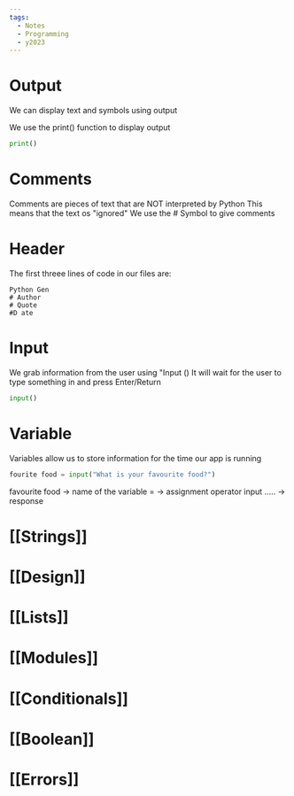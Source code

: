 ```yaml
---
tags:
  - Notes
  - Programming
  - y2023
---
```

# Output 
We can display text and symbols using output

We use the print() function to display output

```python
print()
```

# Comments
Comments are pieces of text that are NOT interpreted by Python
This means that the text os "ignored" 
We use the # Symbol to give comments

# Header 
The first threee lines of code in our files are:

```
Python Gen
# Author
# Quote
#D ate
```

# Input

We grab information from the user using "Input ()
It will wait for the user to type something in and press Enter/Return
```python
input()
```

# Variable 
Variables allow us to store information for the time our app is running

```python
fourite food = input("What is your favourite food?")
```

favourite food -> name of the variable
= -> assignment operator
input ..... -> response

# [[Strings]]

# [[Design]]

# [[Lists]]

# [[Modules]]

# [[Conditionals]]

# [[Boolean]]

# [[Errors]]





